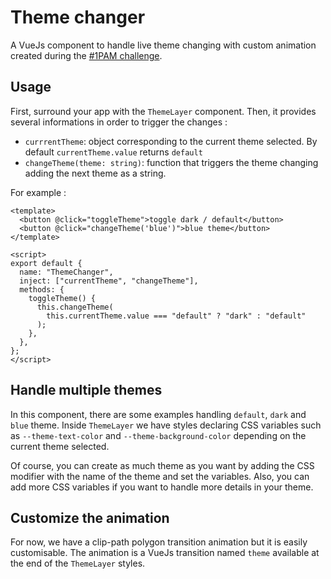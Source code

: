 # Theme changer

A VueJs component to handle live theme changing with custom animation created during the [#1PAM challenge](https://github.com/kevbesset/one-package-a-month).

## Usage

First, surround your app with the `ThemeLayer` component. Then, it provides several informations in order to trigger the changes :

- `currrentTheme`: object corresponding to the current theme selected. By default `currentTheme.value` returns `default`
- `changeTheme(theme: string)`: function that triggers the theme changing adding the next theme as a string.

For example : 
```vue
<template>
  <button @click="toggleTheme">toggle dark / default</button>
  <button @click="changeTheme('blue')">blue theme</button>
</template>

<script>
export default {
  name: "ThemeChanger",
  inject: ["currentTheme", "changeTheme"],
  methods: {
    toggleTheme() {
      this.changeTheme(
        this.currentTheme.value === "default" ? "dark" : "default"
      );
    },
  },
};
</script>
```

## Handle multiple themes

In this component, there are some examples handling `default`, `dark` and `blue` theme. Inside `ThemeLayer` we have styles declaring CSS variables such as `--theme-text-color` and `--theme-background-color` depending on the current theme selected.

Of course, you can create as much theme as you want by adding the CSS modifier with the name of the theme and set the variables. Also, you can add more CSS variables if you want to handle more details in your theme.

## Customize the animation

For now, we have a clip-path polygon transition animation but it is easily customisable. The animation is a VueJs transition named `theme` available at the end of the `ThemeLayer` styles.